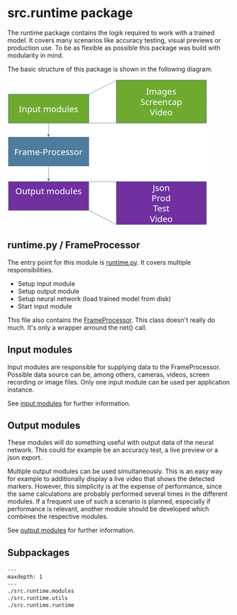 # src.runtime package
The runtime package contains the logik required to work with a trained model. It covers many scenarios like accuracy testing, visual previews or production use.
To be as flexible as possible this package was build with modularity in mind. 

The basic structure of this package is shown in the following diagram.

![Diagram: Runtime module](./_static/runtime_diagram.png)

## runtime.py / FrameProcessor
The entry point for this module is [runtime.py](./src.runtime.runtime). It covers multiple responsibilities.
- Setup input module
- Setup output module
- Setup neural network (load trained model from disk)
- Start input module

This file also contains the [FrameProcessor](src.runtime.runtime.FrameProcessor). This class doesn't really do much.
It's only a wrapper arround the net() call.

## Input modules
Input modules are responsible for supplying data to the FrameProcessor. 
Possible data source can be, among others, cameras, videos, screen recording or image files.
Only one input module can be used per application instance.

See [input modules](./src.runtime.modules.input) for further information.

## Output modules
These modules will do something useful with output data of the neural network. 
This could for example be an accuracy test, a live preview or a json export.

Multiple output modules can be used simultaneously. 
This is an easy way for example to additionally display a live video that shows the detected markers. 
However, this simplicity is at the expense of performance, since the same calculations are probably performed several 
times in the different modules. If a frequent use of such a scenario is planned, especially if performance is relevant, 
another module should be developed which combines the respective modules. 

See [output modules](./src.runtime.modules.output) for further information.


## Subpackages

```{toctree}
---
maxdepth: 1
---
./src.runtime.modules
./src.runtime.utils
./src.runtime.runtime
```




